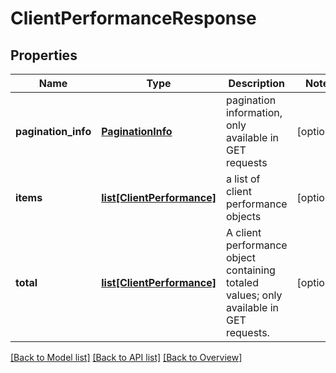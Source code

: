 # ClientPerformanceResponse

## Properties
Name | Type | Description | Notes
------------ | ------------- | ------------- | -------------
**pagination_info** | [**PaginationInfo**](PaginationInfo.md) | pagination information, only available in GET requests | [optional] 
**items** | [**list[ClientPerformance]**](ClientPerformance.md) | a list of client performance objects | [optional] 
**total** | [**list[ClientPerformance]**](ClientPerformance.md) | A client performance object containing totaled values; only available in GET requests. | [optional] 

[[Back to Model list]](index.md#documentation-for-models) [[Back to API list]](index.md#endpoint-properties) [[Back to Overview]](index.md)


